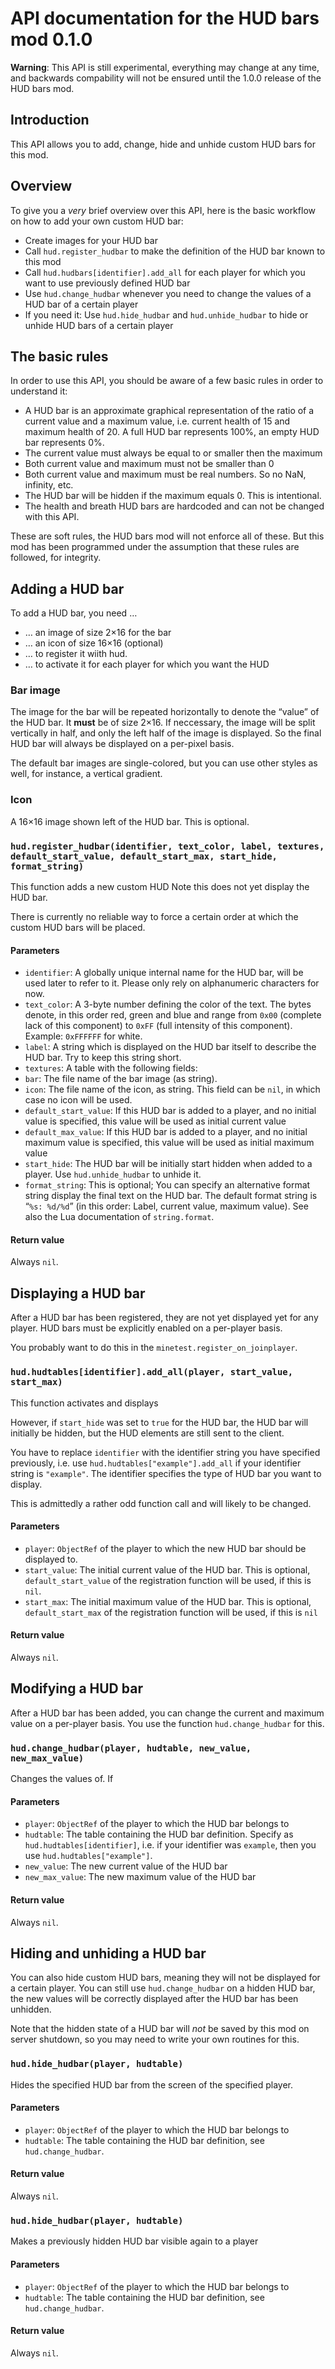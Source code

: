 API documentation for the HUD bars mod 0.1.0
============================================

**Warning**: This API is still experimental, everything may change at any time,
and backwards compability will not be ensured until the 1.0.0 release of the
HUD bars mod.

## Introduction
This API allows you to add, change, hide and unhide custom HUD bars for this mod.

## Overview
To give you a *very* brief overview over this API, here is the basic workflow on how to add your own custom HUD bar:

* Create images for your HUD bar
* Call `hud.register_hudbar` to make the definition of the HUD bar known to this mod
* Call `hud.hudbars[identifier].add_all` for each player for which you want to use previously defined HUD bar
* Use `hud.change_hudbar` whenever you need to change the values of a HUD bar of a certain player
* If you need it: Use `hud.hide_hudbar` and `hud.unhide_hudbar` to hide or unhide HUD bars of a certain player

## The basic rules
In order to use this API, you should be aware of a few basic rules in order to understand it:

* A HUD bar is an approximate graphical representation of the ratio of a current value and a maximum value, i.e. current health of 15 and maximum health of 20. A full HUD bar represents 100%, an empty HUD bar represents 0%.
* The current value must always be equal to or smaller then the maximum 
* Both current value and maximum must not be smaller than 0
* Both current value and maximum must be real numbers. So no NaN, infinity, etc.
* The HUD bar will be hidden if the maximum equals 0. This is intentional.
* The health and breath HUD bars are hardcoded and can not be changed with this API.

These are soft rules, the HUD bars mod will not enforce all of these.
But this mod has been programmed under the assumption that these rules are followed, for integrity.

## Adding a HUD bar
To add a HUD bar, you need …

* … an image of size 2×16 for the bar
* … an icon of size 16×16 (optional)
* … to register it wiith hud.
* … to activate it for each player for which you want the HUD 

### Bar image
The image for the bar will be repeated horizontally to denote the “value” of the HUD bar.
It **must** be of size 2×16.
If neccessary, the image will be split vertically in half, and only the left half of the image
is displayed. So the final HUD bar will always be displayed on a per-pixel basis.

The default bar images are single-colored, but you can use other styles as well, for instance,
a vertical gradient.

### Icon
A 16×16 image shown left of the HUD bar. This is optional.

### `hud.register_hudbar(identifier, text_color, label, textures, default_start_value, default_start_max, start_hide, format_string)`
This function adds a new custom HUD
Note this does not yet display the HUD bar.

There is currently no reliable way to force a certain order at which the custom HUD bars will be placed.

#### Parameters
* `identifier`: A globally unique internal name for the HUD bar, will be used later to refer to it. Please only rely on alphanumeric characters for now.
* `text_color`: A 3-byte number defining the color of the text. The bytes denote, in this order red, green and blue and range from `0x00` (complete lack of this component) to `0xFF` (full intensity of this component). Example: `0xFFFFFF` for white.
* `label`: A string which is displayed on the HUD bar itself to describe the HUD bar. Try to keep this string short.
* `textures`: A table with the following fields:
 * `bar`: The file name of the bar image (as string).
 * `icon`: The file name of the icon, as string. This field can be `nil`, in which case no icon will be used.
* `default_start_value`: If this HUD bar is added to a player, and no initial value is specified, this value will be used as initial current value
* `default_max_value`: If this HUD bar is added to a player, and no initial maximum value is specified, this value will be used as initial maximum value
* `start_hide`: The HUD bar will be initially start hidden when added to a player. Use `hud.unhide_hudbar` to unhide it.
* `format_string`: This is optional; You can specify an alternative format string display the final text on the HUD bar. The default format string is “`%s: %d/%d`” (in this order: Label, current value, maximum value). See also the Lua documentation of `string.format`.


#### Return value
Always `nil`.


## Displaying a HUD bar
After a HUD bar has been registered, they are not yet displayed yet for any player. HUD bars must be
explicitly enabled on a per-player basis.

You probably want to do this in the `minetest.register_on_joinplayer`.

### `hud.hudtables[identifier].add_all(player, start_value, start_max)`
This function activates and displays

However, if `start_hide` was set to `true` for the HUD bar, the HUD bar will initially be hidden, but
the HUD elements are still sent to the client.

You have to replace `identifier` with the identifier string you have specified previously, i.e. use
`hud.hudtables["example"].add_all` if your identifier string is `"example"`. The identifier
specifies the type of HUD bar you want to display.

This is admittedly a rather odd function call and will likely to be changed.

#### Parameters
* `player`: `ObjectRef` of the player to which the new HUD bar should be displayed to.
* `start_value`: The initial current value of the HUD bar. This is optional, `default_start_value` of the registration function will be used, if this is `nil`.
* `start_max`: The initial maximum value of the HUD bar. This is optional, `default_start_max` of the registration function will be used, if this is `nil`

#### Return value
Always `nil`.



## Modifying a HUD bar
After a HUD bar has been added, you can change the current and maximum value on a per-player basis.
You use the function `hud.change_hudbar` for this.

### `hud.change_hudbar(player, hudtable, new_value, new_max_value)`
Changes the values of. If

#### Parameters
* `player`: `ObjectRef` of the player to which the HUD bar belongs to
* `hudtable`: The table containing the HUD bar definition. Specify as `hud.hudtables[identifier]`, i.e. if your identifier was `example`, then you use `hud.hudtables["example"]`.
* `new_value`: The new current value of the HUD bar
* `new_max_value`: The new maximum value of the HUD bar

#### Return value
Always `nil`.


## Hiding and unhiding a HUD bar
You can also hide custom HUD bars, meaning they will not be displayed for a certain player. You can still
use `hud.change_hudbar` on a hidden HUD bar, the new values will be correctly displayed after the HUD bar
has been unhidden.

Note that the hidden state of a HUD bar will *not* be saved by this mod on server shutdown, so you may need
to write your own routines for this.

### `hud.hide_hudbar(player, hudtable)`
Hides the specified HUD bar from the screen of the specified player.

#### Parameters
* `player`: `ObjectRef` of the player to which the HUD bar belongs to
* `hudtable`: The table containing the HUD bar definition, see `hud.change_hudbar`.

#### Return value
Always `nil`.


### `hud.hide_hudbar(player, hudtable)`
Makes a previously hidden HUD bar visible again to a player

#### Parameters
* `player`: `ObjectRef` of the player to which the HUD bar belongs to
* `hudtable`: The table containing the HUD bar definition, see `hud.change_hudbar`.

#### Return value
Always `nil`.

